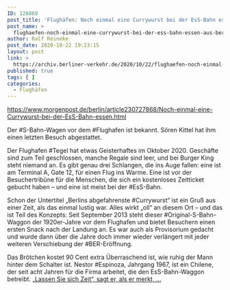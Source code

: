 ```yaml
---
ID: 126869
post_title: 'Flughäfen: Noch einmal eine Currywurst bei der EsS-Bahn essen, aus Berliner Morgenpost'
post_name: >
  flughaefen-noch-einmal-eine-currywurst-bei-der-ess-bahn-essen-aus-berliner-morgenpost
author: Ralf Reineke
post_date: 2020-10-22 19:23:15
layout: post
link: >
  https://archiv.berliner-verkehr.de/2020/10/22/flughaefen-noch-einmal-eine-currywurst-bei-der-ess-bahn-essen-aus-berliner-morgenpost/
published: true
tags: [ ]
categories:
  - Flughäfen
---
```

https://www.morgenpost.de/berlin/article230727868/Noch-einmal-eine-Currywurst-bei-der-EsS-Bahn-essen.html

Der #S-Bahn-Wagen vor dem #Flughafen ist bekannt. Sören Kittel hat ihm einen letzten Besuch abgestattet.

Der Flughafen #Tegel hat etwas Geisterhaftes im Oktober 2020. Geschäfte sind zum Teil geschlossen, manche Regale sind leer, und bei Burger King steht niemand an. Es gibt genau drei Schlangen, die ins Auge fallen: eine ist am Terminal A, Gate 12, für einen Flug ins Warme. Eine ist vor der Besuchertribüne für die Menschen, die sich ein kostenloses Zeitticket gebucht haben – und eine ist meist bei der #EsS-Bahn.

Schon der Untertitel „Berlins abgefahrenste #Currywurst“ ist ein Gruß aus einer Zeit, als das einmal lustig war. Alles wirkt „oll“ an diesem Ort – und das ist Teil des Konzepts: Seit September 2013 steht dieser #Original-S-Bahn-Waggon der 1920er-Jahre vor dem Flughafen und bietet Besuchern einen ersten Snack nach der Landung an. Es war auch als Provisorium gedacht und wurde dann über die Jahre doch immer wieder verlängert mit jeder weiteren Verschiebung der #BER-Eröffnung.

Das Brötchen kostet 90 Cent extra
Überraschend ist, wie ruhig der Mann hinter dem Schalter ist. Nestor #Espinoza, Jahrgang 1967, ist ein Chilene, der seit acht Jahren für die Firma arbeitet, die den EsS-Bahn-Waggon betreibt. „<a href="https://www.morgenpost.de/berlin/article230727868/Noch-einmal-eine-Currywurst-bei-der-EsS-Bahn-essen.html">Lassen Sie sich Zeit“, sagt er, als er merkt, ...</a>